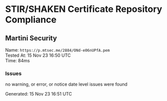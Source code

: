 # STIR/SHAKEN Certificate Repository Compliance

## Martini Security

Name: `https://p.mtsec.me/2884/ONd-e06nUPfA.pem`\
Tested At: 15 Nov 23 16:50 UTC\
Time: 84ms

### Issues

no warning, or error, or notice date level issues were found

Generated: 15 Nov 23 16:51 UTC